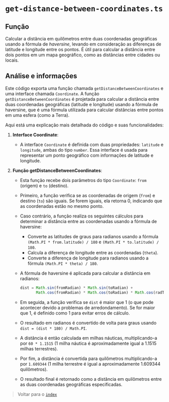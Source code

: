 # `get-distance-between-coordinates.ts`

## Função

Calcular a distância em quilômetros entre duas coordenadas geográficas usando a fórmula de *haversine*, levando em consideração as diferenças de latitude e longitude entre os pontos. É útil para calcular a distância entre dois pontos em um mapa geográfico, como as distâncias entre cidades ou locais.

## Análise e informações

Este código exporta uma função chamada `getDistanceBetweenCoordinates` e uma interface chamada `Coordinate`. A função `getDistanceBetweenCoordinates` é projetada para calcular a distância entre duas coordenadas geográficas (latitude e longitude) usando a fórmula de haversine, que é uma fórmula utilizada para calcular distâncias entre pontos em uma esfera (como a Terra).

Aqui está uma explicação mais detalhada do código e suas funcionalidades:

1. **Interface Coordinate**:
   - A interface `Coordinate` é definida com duas propriedades: `latitude` e `longitude`, ambas do tipo `number`. Essa interface é usada para representar um ponto geográfico com informações de latitude e longitude.

2. **Função getDistanceBetweenCoordinates**:
   - Esta função recebe dois parâmetros do tipo `Coordinate`: `from` (origem) e `to` (destino).
   - Primeiro, a função verifica se as coordenadas de origem (`from`) e destino (`to`) são iguais. Se forem iguais, ela retorna 0, indicando que as coordenadas estão no mesmo ponto.

   - Caso contrário, a função realiza os seguintes cálculos para determinar a distância entre as coordenadas usando a fórmula de haversine:

     - Converte as latitudes de graus para radianos usando a fórmula `(Math.PI * from.latitude) / 180` e `(Math.PI * to.latitude) / 180`.
     - Calcula a diferença de longitude entre as coordenadas (`theta`).
     - Converte a diferença de longitude para radianos usando a fórmula `(Math.PI * theta) / 180`.

   - A fórmula de haversine é aplicada para calcular a distância em radianos:

     ```javascript
     dist = Math.sin(fromRadian) * Math.sin(toRadian) +
            Math.cos(fromRadian) * Math.cos(toRadian) * Math.cos(radTheta)
     ```

   - Em seguida, a função verifica se `dist` é maior que 1 (o que pode acontecer devido a problemas de arredondamento). Se for maior que 1, é definido como 1 para evitar erros de cálculo.

   - O resultado em radianos é convertido de volta para graus usando `dist = (dist * 180) / Math.PI`.

   - A distância é então calculada em milhas náuticas, multiplicando-a por `60 * 1.1515` (1 milha náutica é aproximadamente igual a 1.1515 milhas terrestres).

   - Por fim, a distância é convertida para quilômetros multiplicando-a por `1.609344` (1 milha terrestre é igual a aproximadamente 1.609344 quilômetros).

   - O resultado final é retornado como a distância em quilômetros entre as duas coordenadas geográficas especificadas.

> Voltar para o [`index`](../../../index.md)
